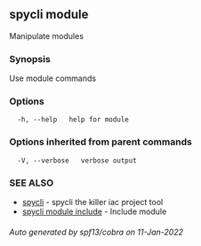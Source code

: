 ## spycli module

Manipulate modules

### Synopsis

Use module commands

### Options

```
  -h, --help   help for module
```

### Options inherited from parent commands

```
  -V, --verbose   verbose output
```

### SEE ALSO

* [spycli](spycli.md)	 - spycli the killer iac project tool
* [spycli module include](spycli_module_include.md)	 - Include module

###### Auto generated by spf13/cobra on 11-Jan-2022
